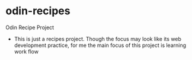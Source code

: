 # odin-recipes
Odin Recipe Project
- This is just a recipes project. Though the focus may look like its web development practice, for me 
the main focus of this project is learning work flow